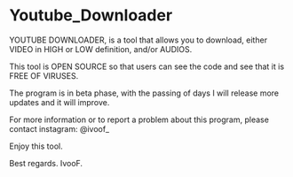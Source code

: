 # Youtube_Downloader
YOUTUBE DOWNLOADER, is a tool that allows you to download, either VIDEO in HIGH or LOW definition, and/or AUDIOS.

This tool is OPEN SOURCE so that users can see the code and see that it is FREE OF VIRUSES.

The program is in beta phase, with the passing of days I will release more updates and it will improve.

For more information or to report a problem about this program, please contact instagram: @ivoof_

Enjoy this tool.

Best regards. IvooF.
